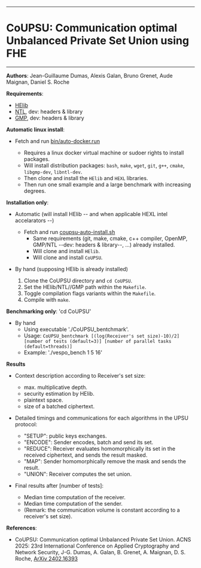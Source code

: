 --------------------------------------------------------------------------------
# CoUPSU: Communication optimal Unbalanced Private Set Union using FHE
--------------------------------------------------------------------------------

**Authors**:  Jean-Guillaume Dumas, Alexis Galan, Bruno Grenet, Aude Maignan, Daniel S. Roche




**Requirements**:
- [HElib](https://github.com/homenc/HElib)
- [NTL](https://libntl.org/), dev: headers & library
- [GMP](https://gmplib.org/), dev: headers & library




**Automatic linux install**:
- Fetch and run [bin/auto-docker.run](https://raw.githubusercontent.com/GalanAl/CoUPSU/refs/heads/main/bin/auto-docker.run)

	- Requires a linux docker virtual machine or sudoer rights to install packages.
	- Will install distribution packages: `bash`, `make`, `wget`, `git`, `g++`, `cmake`, `libgmp-dev`, `libntl-dev`.
	- Then clone and install the `HElib` and `HEXL` libraries.
	- Then run one small example and a large benchmark with increasing degrees.




**Installation only**:
- Automatic (will install HElib -- and when applicable HEXL intel accelarators --)
	- Fetch and run [coupsu-auto-install.sh](https://raw.githubusercontent.com/GalanAl/CoUPSU/refs/heads/main/bin/coupsu-auto-install.sh)
		- Same requirements (git, make, cmake, c++ compiler, OpenMP, GMP/NTL --dev: headers & library--, ...) already installed.
		- Will clone and install `HElib`.
		- Will clone and install `CoUPSU`.

- By hand (supposing HElib is already installed)
	1.  Clone the CoUPSU directory and `cd CoUPSU`.
	2.  Set the HElib/NTL//GMP path within the `Makefile`.
	3.  Toggle compilation flags variants within the `Makefile`.
	4.  Compile with `make`.




**Benchmarking only**: 'cd CoUPSU'
- By hand
	- Using executable './CoUPSU_bentchmark'.
	- Usage: `CoUPSU_bentchmark [(log(Receiver's set size)-10)/2] [number of tests (default=3)] [number of parallel tasks (default=threads)]`
	- Example: './vespo_bench 1 5 16'




**Results**
- Context description according to Receiver's set size:
  - max. multiplicative depth.
  - security estimation by HElib.
  - plaintext space.
  - size of a batched ciphertext.
    
- Detailed timings and communications for each algorithms in the UPSU protocol:
	- "SETUP": public keys exchanges.
  - "ENCODE": Sender encodes, batch and send its set.
  - "REDUCE": Receiver evaluates homomorphically its set in the received ciphertext, and sends the result masked.
  - "MAP": Sender homomorphically remove the mask and sends the result.
  - "UNION": Receiver computes the set union.

- Final results after [number of tests]:
  - Median time computation of the receiver.
  - Median time computation of the sender.
  - (Remark: the communication volume is constant according to a receiver's set size).




**References**:
- CoUPSU: Communication optimal Unbalanced Private Set Union.
  ACNS 2025: 23rd International Conference on Applied Cryptography and Network Security,
  J-G. Dumas, A. Galan, B. Grenet, A. Maignan, D. S. Roche,
  [ArXiv 2402.16393](https://arxiv.org/abs/2402.16393)

